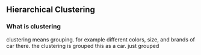 ## Hierarchical Clustering

### What is clustering
clustering means grouping. for example different colors, size, and brands of car there. the  clustering is grouped this as a car. just grouped